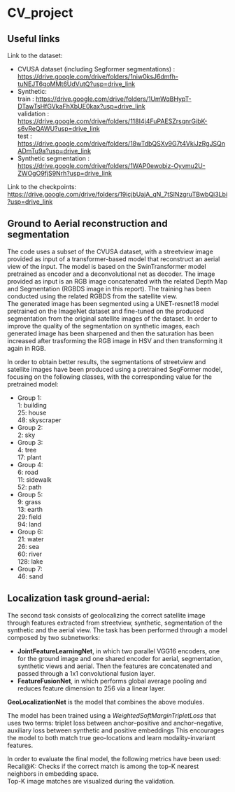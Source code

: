 # CV_project

## Useful links

Link to the dataset:
- CVUSA dataset (including Segformer segmentations) : https://drive.google.com/drive/folders/1niw0ksJ6dmfh-tuNEJT6goMMt6UdVutQ?usp=drive_link
- Synthetic:  
   train : https://drive.google.com/drive/folders/1UmWqBHypT-DTawTsHfGVkaFhXbUE0kax?usp=drive_link  
   validation : https://drive.google.com/drive/folders/118I4j4FuPAESZrsqnrGibK-s6vReQAWU?usp=drive_link  
   test : https://drive.google.com/drive/folders/18wTdbQSXv9G7t4VkiJzRgJSQnADmTu9a?usp=drive_link
- Synthetic segmentation : https://drive.google.com/drive/folders/1WAP0ewobiz-Oyvmu2U-ZWOgO9fjS9Nrh?usp=drive_link

Link to the checkpoints:
https://drive.google.com/drive/folders/19icjbUajA_qN_7tSlNzgruTBwbQi3Lbi?usp=drive_link

## Ground to Aerial reconstruction and segmentation

The code uses a subset of the CVUSA dataset, with a streetview image provided as input of a transformer-based model that reconstruct an aerial view of the input. The model is based on the SwinTransformer model pretrained as encoder and a deconvolutional net as decoder. The image provided as input is an RGB image concatenated with the related Depth Map and Segmentation (RGBDS image in this report). The training has been conducted using the related RGBDS from the satellite view.  
The generated image has been segmented using a UNET-resnet18 model pretrained on the ImageNet dataset and fine-tuned on the produced segmentation from the original satellite images of the dataset. In order to improve the quality of the segmentation on synthetic images, each generated image has been sharpened and then the saturation has been increased after trasforming the RGB image in HSV and then transforming it again in RGB.

In order to obtain better results, the segmentations of streetview and satellite images have been produced using a pretrained SegFormer model, focusing on the following classes, with the corresponding value for the pretrained model: 

- Group 1:  
          1: building  
          25: house  
          48: skyscraper
- Group 2:  
          2: sky  
- Group 3:  
          4: tree  
          17: plant  
- Group 4:  
          6: road  
          11: sidewalk  
          52: path  
- Group 5:  
          9: grass  
          13: earth  
          29: field  
          94: land  
- Group 6:  
          21: water  
          26: sea  
          60: river  
          128: lake  
- Group 7:  
          46: sand

## Localization task ground-aerial:

The second task consists of geolocalizing the correct satellite image through features extracted from streetview, synthetic, segmentation of the synthetic and the aerial view. 
The task has been performed through a model composed by two subnetworks:
- **JointFeatureLearningNet**, in which two parallel VGG16 encoders, one for the ground image and one shared encoder for aerial, segmentation, synthetic views and aerial. Then the features are concatenated and passed through a 1x1 convolutional fusion layer. 
- **FeatureFusionNet**, in which performs global average pooling and reduces feature dimension to 256 via a linear layer.

**GeoLocalizationNet** is the model that combines the above modules.

The model has been trained using a *WeightedSoftMarginTripletLoss* that uses two terms: triplet loss between anchor–positive and anchor–negative, auxiliary loss between synthetic and positive embeddings
This encourages the model to both match true geo-locations and learn modality-invariant features.

In order to evaluate the final model, the following metrics have been used:  
Recall@K: Checks if the correct match is among the top-K nearest neighbors in embedding space.  
Top-K image matches are visualized during the validation.
